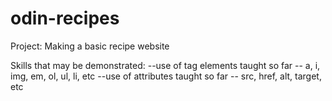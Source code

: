 # odin-recipes
Project: Making a basic recipe website

Skills that may be demonstrated:
--use of tag elements taught so far
    -- a, i, img, em, ol, ul, li, etc
--use of attributes taught so far
    -- src, href, alt, target, etc
